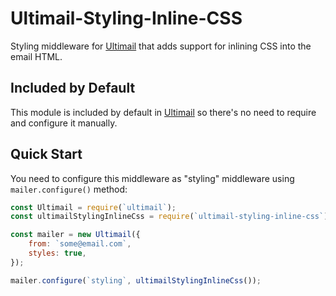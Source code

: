 # Ultimail-Styling-Inline-CSS
Styling middleware for [Ultimail](https://www.npmjs.org/package/ultimail) that adds support for inlining CSS into the email HTML.

## Included by Default
This module is included by default in [Ultimail](https://www.npmjs.org/package/ultimail) so there's no need to require and configure it manually.

## Quick Start
You need to configure this middleware as "styling" middleware using `mailer.configure()` method:

```javascript
const Ultimail = require(`ultimail`);
const ultimailStylingInlineCss = require(`ultimail-styling-inline-css`);

const mailer = new Ultimail({
	from: `some@email.com`,
	styles: true,
});

mailer.configure(`styling`, ultimailStylingInlineCss());
```
